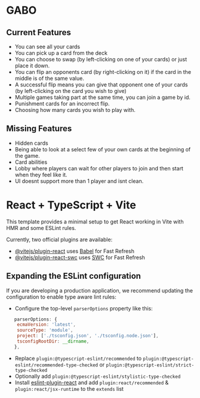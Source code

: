 
# GABO 

## Current Features

- You can see all your cards
- You can pick up a card from the deck
- You can choose to swap (by left-clicking on one of your cards) or just place it down.
- You can flip an opponents card (by right-clicking on it) if the card in the middle is of the same value.
- A successful flip means you can give that opponent one of your cards (by left-clicking on the card you wish to give)
- Multiple games taking part at the same time, you can join a game by id.
- Punishment cards for an incorrect flip.
- Choosing how many cards you wish to play with.

## Missing Features
- Hidden cards
- Being able to look at a select few of your own cards at the beginning of the game.
- Card abilities
- Lobby where players can wait for other players to join and then start when they feel like it.
- UI doesnt support more than 1 player and isnt clean.

# React + TypeScript + Vite

This template provides a minimal setup to get React working in Vite with HMR and some ESLint rules.

Currently, two official plugins are available:

- [@vitejs/plugin-react](https://github.com/vitejs/vite-plugin-react/blob/main/packages/plugin-react/README.md) uses [Babel](https://babeljs.io/) for Fast Refresh
- [@vitejs/plugin-react-swc](https://github.com/vitejs/vite-plugin-react-swc) uses [SWC](https://swc.rs/) for Fast Refresh

## Expanding the ESLint configuration

If you are developing a production application, we recommend updating the configuration to enable type aware lint rules:

- Configure the top-level `parserOptions` property like this:

```js
   parserOptions: {
    ecmaVersion: 'latest',
    sourceType: 'module',
    project: ['./tsconfig.json', './tsconfig.node.json'],
    tsconfigRootDir: __dirname,
   },
```

- Replace `plugin:@typescript-eslint/recommended` to `plugin:@typescript-eslint/recommended-type-checked` or `plugin:@typescript-eslint/strict-type-checked`
- Optionally add `plugin:@typescript-eslint/stylistic-type-checked`
- Install [eslint-plugin-react](https://github.com/jsx-eslint/eslint-plugin-react) and add `plugin:react/recommended` & `plugin:react/jsx-runtime` to the `extends` list


